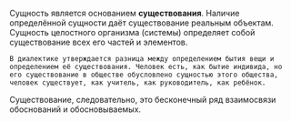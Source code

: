 Сущность является основанием **существования**. Наличие определённой сущности даёт существование реальным объектам. Сущность целостного организма (системы)  определяет собой существование всех его частей и элементов.

`В диалектике утверждается
разница между определением бытия вещи и определением её существования. Человек есть, как бытие индивида, но его существование в обществе обусловлено сущностью этого общества, человек существует, как учитель, как руководитель, как ребёнок.`

Существование, следовательно, это бесконечный ряд взаимосвязи обоснований и
обосновываемых.